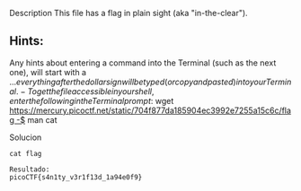 Description This file has a flag in plain sight (aka "in-the-clear").

## Hints: 

Any hints about entering a command into the Terminal (such as the next one), will start with a $... everything after the dollar sign will be typed (or copy and pasted) into your Terminal. - To get the file accessible in your shell, enter the following in the Terminal prompt: $ wget https://mercury.picoctf.net/static/704f877da185904ec3992e7255a15c6c/flag -$ man cat

Solucion
```
cat flag

Resultado:
picoCTF{s4n1ty_v3r1f13d_1a94e0f9}
```
